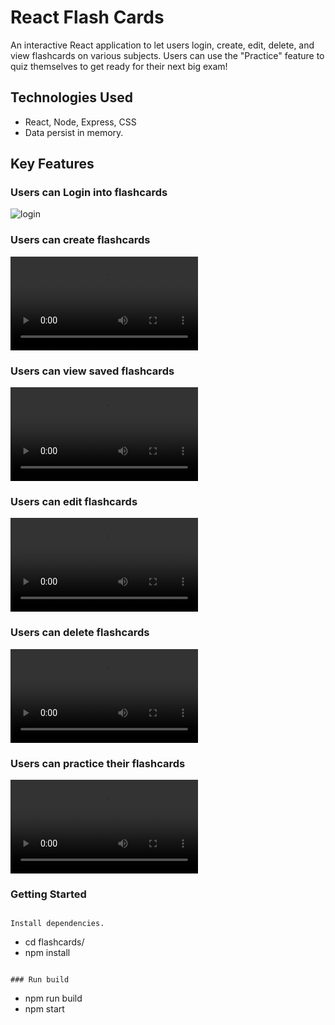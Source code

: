 # React Flash Cards

An interactive React application to let users login, create, edit, delete, and view flashcards on various subjects.  Users can use the "Practice" feature to quiz themselves to get ready for their next big exam!

## Technologies Used
- React, Node, Express, CSS
- Data persist in memory.

## Key Features

### Users can Login into flashcards
![login](screenshot/login.png)

### Users can create flashcards
<!-- <img src="images/AddNewFlashcard.webm" alt="Oops...cant display"> -->
![add flashcards](images/AddNewFlashcard.mov)

### Users can view saved flashcards
<!-- <img src="images/ViewFlashcards.webm" alt="Oops...cant display"> -->
![view](images\ViewFlashcards.webm)

### Users can edit flashcards
<!-- <img src="images/EditFlashcards.webm" alt="Oops...cant display"> -->
![edit](images/EditFlashcards.webm)

### Users can delete flashcards
<!-- <img src="images/DeleteFlashcard.webm" alt="Oops...cant display"> -->
![delete](images/DeleteFlashcard.webm)

### Users can practice their flashcards
<!-- <img src="images/PracticeFlashcards.webm" alt="Oops...cant display"> -->
![practice](images/PracticeFlashcards.webm)

### Getting Started

```

Install dependencies.
```
- cd flashcards/
- npm install
```

### Run build
```
- npm run build
- npm start
```
